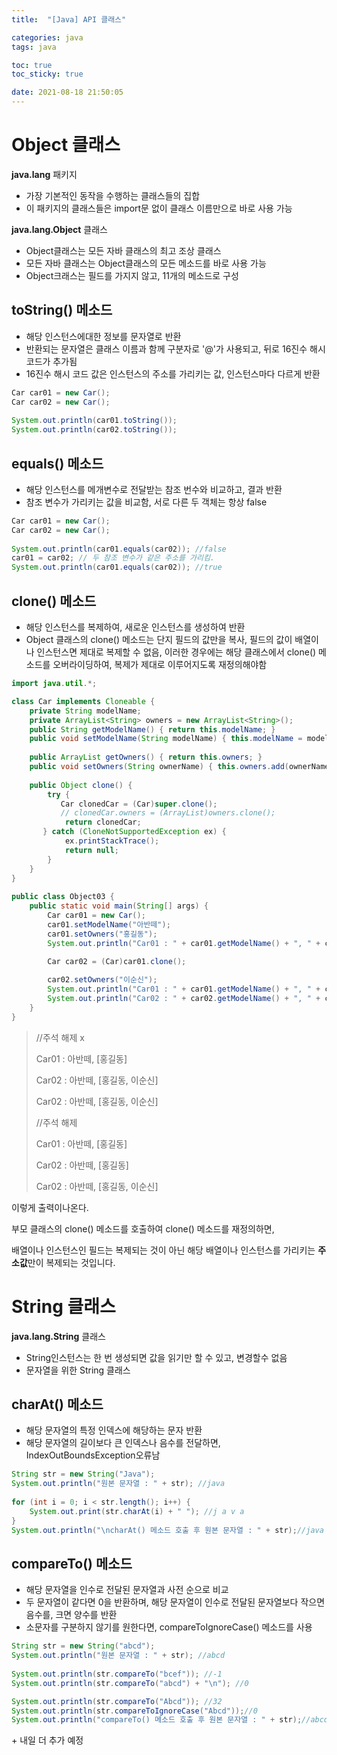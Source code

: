 ```yaml
---
title:  "[Java] API 클래스"

categories: java
tags: java

toc: true
toc_sticky: true

date: 2021-08-18 21:50:05
---
```


# Object 클래스

**java.lang** 패키지

- 가장 기본적인 동작을 수행하는 클래스들의 집합
- 이 패키지의 클래스들은 import문 없이 클래스 이름만으로 바로 사용 가능

**java.lang.Object** 클래스

- Object클래스는 모든 자바 클래스의 최고 조상 클래스
- 모든 자바 클래스는 Object클래스의 모든 메소드를 바로 사용 가능
- Object크래스는 필드를 가지지 않고, 11개의 메소드로 구성

## toString() 메소드

- 해당 인스턴스에대한 정보를 문자열로 반환
- 반환되는 문자열은 클래스 이름과 함께 구분자로 '@'가 사용되고, 뒤로 16진수 해시코드가 추가됨
- 16진수 해시 코드 값은 인스턴스의 주소를 가리키는 값, 인스턴스마다 다르게 반환

```java
Car car01 = new Car();
Car car02 = new Car();
 
System.out.println(car01.toString());
System.out.println(car02.toString());
```

## equals() 메소드

- 해당 인스턴스를 메개변수로 전달받는 참조 번수와 비교하고, 결과 반환
- 참조 변수가 가리키는 값을 비교함, 서로 다른 두 객체는 항상 false

```java
Car car01 = new Car();
Car car02 = new Car();
 
System.out.println(car01.equals(car02)); //false
car01 = car02; // 두 참조 변수가 같은 주소를 가리킴.
System.out.println(car01.equals(car02)); //true
```

## clone() 메소드

- 해당 인스턴스를 복제하여, 새로운 인스턴스를 생성하여 반환
-  Object 클래스의 clone() 메소드는 단지 필드의 값만을 복사, 필드의 값이 배열이나 인스턴스면 제대로 복제할 수 없음, 이러한 경우에는 해당 클래스에서 clone() 메소드를 오버라이딩하여, 복제가 제대로 이루어지도록 재정의해야함

```java
import java.util.*;

class Car implements Cloneable {
    private String modelName;
    private ArrayList<String> owners = new ArrayList<String>();
    public String getModelName() { return this.modelName; }                    // modelName의 값을 반환함
    public void setModelName(String modelName) { this.modelName = modelName; } // modelName의 값을 설정함
 
    public ArrayList getOwners() { return this.owners; }                      // owners의 값을 반환함
    public void setOwners(String ownerName) { this.owners.add(ownerName); }   // owners의 값을 추가함
 
    public Object clone() {
        try {
           Car clonedCar = (Car)super.clone();
           // clonedCar.owners = (ArrayList)owners.clone();
            return clonedCar;
       } catch (CloneNotSupportedException ex) {
            ex.printStackTrace();
            return null;
        }
    }
}
 
public class Object03 {
    public static void main(String[] args) {
        Car car01 = new Car();
        car01.setModelName("아반떼");
        car01.setOwners("홍길동");
        System.out.println("Car01 : " + car01.getModelName() + ", " + car01.getOwners() + "\n");
        
        Car car02 = (Car)car01.clone();

        car02.setOwners("이순신");
        System.out.println("Car01 : " + car01.getModelName() + ", " + car01.getOwners());
        System.out.println("Car02 : " + car02.getModelName() + ", " + car02.getOwners());
    }
}
```

> //주석 해제 x
>
> Car01 : 아반떼, [홍길동]
>
>  
>
> Car02 : 아반떼, [홍길동, 이순신]
>
> Car02 : 아반떼, [홍길동, 이순신]
>
> 
>
> //주석 해제
>
> Car01 : 아반떼, [홍길동]
>
>  
>
> Car02 : 아반떼, [홍길동]
>
> Car02 : 아반떼, [홍길동, 이순신]

이렇게 출력이나온다. 

부모 클래스의 clone() 메소드를 호출하여 clone() 메소드를 재정의하면, 

배열이나 인스턴스인 필드는 복제되는 것이 아닌 해당 배열이나 인스턴스를 가리키는 **주소값**만이 복제되는 것입니다.

# String 클래스

**java.lang.String** 클래스

- String인스턴스는 한 번 생성되면 값을 읽기만 할 수 있고, 변경할수 없음
- 문자열을 위한 String 클래스

## charAt() 메소드

- 해당 문자열의 특정 인덱스에 해당하는 문자 반환
- 해당 문자열의 길이보다 큰 인덱스나 음수를 전달하면, IndexOutBoundsException오류남

```java
String str = new String("Java");
System.out.println("원본 문자열 : " + str); //java
 
for (int i = 0; i < str.length(); i++) {
    System.out.print(str.charAt(i) + " "); //j a v a
}
System.out.println("\ncharAt() 메소드 호출 후 원본 문자열 : " + str);//java
```

## compareTo() 메소드

- 해당 문자열을 인수로 전달된 문자열과 사전 순으로 비교
- 두 문자열이 같다면 0을 반환하며, 해당 문자열이 인수로 전달된 문자열보다 작으면 음수를, 크면 양수를 반환
- 소문자를 구분하지 않기를 원한다면, compareToIgnoreCase() 메소드를 사용

```java
String str = new String("abcd");
System.out.println("원본 문자열 : " + str); //abcd
 
System.out.println(str.compareTo("bcef")); //-1
System.out.println(str.compareTo("abcd") + "\n"); //0

System.out.println(str.compareTo("Abcd")); //32
System.out.println(str.compareToIgnoreCase("Abcd"));//0
System.out.println("compareTo() 메소드 호출 후 원본 문자열 : " + str);//abcd
```

\+ 내일 더 추가 예정